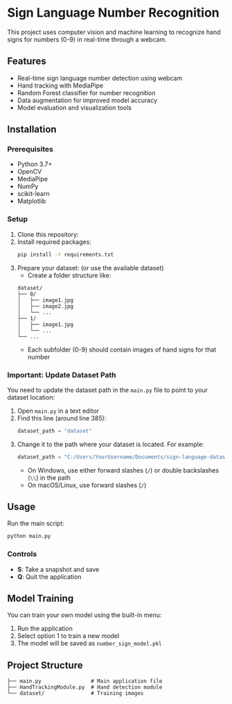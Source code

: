# Sign Language Number Recognition
This project uses computer vision and machine learning to recognize hand signs for numbers (0-9) in real-time through a webcam.

## Features
- Real-time sign language number detection using webcam
- Hand tracking with MediaPipe
- Random Forest classifier for number recognition
- Data augmentation for improved model accuracy
- Model evaluation and visualization tools

## Installation
### Prerequisites
- Python 3.7+
- OpenCV
- MediaPipe
- NumPy
- scikit-learn
- Matplotlib

### Setup
1. Clone this repository:
2. Install required packages:
   ```bash
   pip install -r requirements.txt
   ```
3. Prepare your dataset: (or use the available dataset)
   - Create a folder structure like:
   ```
   dataset/
   ├── 0/
   │   ├── image1.jpg
   │   ├── image2.jpg
   │   └── ...
   ├── 1/
   │   ├── image1.jpg
   │   └── ...
   └── ...
   ```
   - Each subfolder (0-9) should contain images of hand signs for that number

### Important: Update Dataset Path
You need to update the dataset path in the `main.py` file to point to your dataset location:

1. Open `main.py` in a text editor
2. Find this line (around line 385):
   ```python
   dataset_path = "dataset"
   ```
3. Change it to the path where your dataset is located. For example:
   ```python
   dataset_path = "C:/Users/YourUsername/Documents/sign-language-dataset"
   ```
   - On Windows, use either forward slashes (`/`) or double backslashes (`\\`) in the path
   - On macOS/Linux, use forward slashes (`/`)

## Usage
Run the main script:
```bash
python main.py
```

### Controls
- **S**: Take a snapshot and save
- **Q**: Quit the application

## Model Training
You can train your own model using the built-in menu:
1. Run the application
2. Select option 1 to train a new model
3. The model will be saved as `number_sign_model.pkl`

## Project Structure
```
├── main.py                # Main application file
├── HandTrackingModule.py  # Hand detection module
└── dataset/               # Training images 
```
